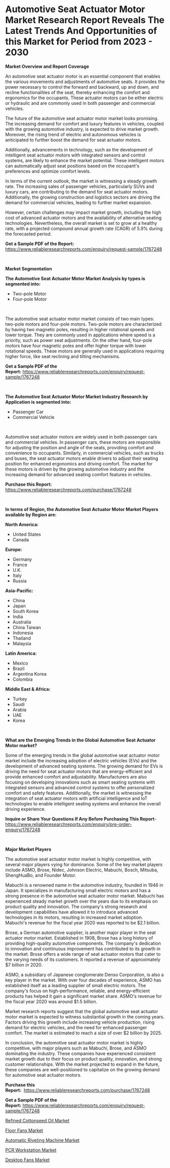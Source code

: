 <p><h1>Automotive Seat Actuator Motor Market Research Report Reveals The Latest Trends And Opportunities of this Market for Period from 2023 - 2030</h1></p><p><strong>Market Overview and Report Coverage</strong></p>
<p><p>An automotive seat actuator motor is an essential component that enables the various movements and adjustments of automotive seats. It provides the power necessary to control the forward and backward, up and down, and recline functionalities of the seat, thereby enhancing the comfort and ergonomics for the occupants. These actuator motors can be either electric or hydraulic and are commonly used in both passenger and commercial vehicles.</p><p>The future of the automotive seat actuator motor market looks promising. The increasing demand for comfort and luxury features in vehicles, coupled with the growing automotive industry, is expected to drive market growth. Moreover, the rising trend of electric and autonomous vehicles is anticipated to further boost the demand for seat actuator motors.</p><p>Additionally, advancements in technology, such as the development of intelligent seat actuator motors with integrated sensors and control systems, are likely to enhance the market potential. These intelligent motors can automatically adjust seat positions based on the occupant's preferences and optimize comfort levels.</p><p>In terms of the current outlook, the market is witnessing a steady growth rate. The increasing sales of passenger vehicles, particularly SUVs and luxury cars, are contributing to the demand for seat actuator motors. Additionally, the growing construction and logistics sectors are driving the demand for commercial vehicles, leading to further market expansion.</p><p>However, certain challenges may impact market growth, including the high cost of advanced actuator motors and the availability of alternative seating technologies. Nevertheless, the overall market is set to grow at a healthy rate, with a projected compound annual growth rate (CAGR) of 5.9% during the forecasted period.</p></p>
<p><strong>Get a Sample PDF of the Report:</strong> <a href="https://www.reliableresearchreports.com/enquiry/request-sample/1767248">https://www.reliableresearchreports.com/enquiry/request-sample/1767248</a></p>
<p>&nbsp;</p>
<p><strong>Market Segmentation</strong></p>
<p><strong>The Automotive Seat Actuator Motor Market Analysis by types is segmented into:</strong></p>
<p><ul><li>Two-pole Motor</li><li>Four-pole Motor</li></ul></p>
<p>&nbsp;</p>
<p><p>The automotive seat actuator motor market consists of two main types: two-pole motors and four-pole motors. Two-pole motors are characterized by having two magnetic poles, resulting in higher rotational speeds and lower torque. They are commonly used in applications where speed is a priority, such as power seat adjustments. On the other hand, four-pole motors have four magnetic poles and offer higher torque with lower rotational speeds. These motors are generally used in applications requiring higher force, like seat reclining and tilting mechanisms.</p></p>
<p><strong>Get a Sample PDF of the Report:</strong>&nbsp;<a href="https://www.reliableresearchreports.com/enquiry/request-sample/1767248">https://www.reliableresearchreports.com/enquiry/request-sample/1767248</a></p>
<p>&nbsp;</p>
<p><strong>The Automotive Seat Actuator Motor Market Industry Research by Application is segmented into:</strong></p>
<p><ul><li>Passenger Car</li><li>Commercial Vehicle</li></ul></p>
<p>&nbsp;</p>
<p><p>Automotive seat actuator motors are widely used in both passenger cars and commercial vehicles. In passenger cars, these motors are responsible for adjusting the position and angle of the seats, providing comfort and convenience to occupants. Similarly, in commercial vehicles, such as trucks and buses, the seat actuator motors enable drivers to adjust their seating position for enhanced ergonomics and driving comfort. The market for these motors is driven by the growing automotive industry and the increasing demand for advanced seating comfort features in vehicles.</p></p>
<p><strong>Purchase this Report:</strong>&nbsp; <a href="https://www.reliableresearchreports.com/purchase/1767248">https://www.reliableresearchreports.com/purchase/1767248</a></p>
<p>&nbsp;</p>
<p><strong>In terms of Region, the Automotive Seat Actuator Motor Market Players available by Region are:</strong></p>
<p>
    <p> <strong> North America: </strong>
        <ul>
            <li>United States</li>
            <li>Canada</li>
        </ul>
        </p> 
    <p> <strong> Europe: </strong>
        <ul>
            <li>Germany</li>
            <li>France</li>
            <li>U.K.</li>
            <li>Italy</li>
            <li>Russia</li>
        </ul>
        </p> 
    <p> <strong> Asia-Pacific: </strong>
        <ul>
            <li>China</li>
            <li>Japan</li>
            <li>South Korea</li>
            <li>India</li>
            <li>Australia</li>
            <li>China Taiwan</li>
            <li>Indonesia</li>
            <li>Thailand</li>
            <li>Malaysia</li>
        </ul>
        </p> 
    <p> <strong> Latin America: </strong>
        <ul>
            <li>Mexico</li>
            <li>Brazil</li>
            <li>Argentina Korea</li>
            <li>Colombia</li>
        </ul>
        </p> 
    <p> <strong> Middle East & Africa: </strong>
        <ul>
            <li>Turkey</li>
            <li>Saudi</li>
            <li>Arabia</li>
            <li>UAE</li>
            <li>Korea</li>
        </ul>
    </p>
    </p>
<p>&nbsp;</p>
<p><strong>What are the Emerging Trends in the Global Automotive Seat Actuator Motor market?</strong></p>
<p><p>Some of the emerging trends in the global automotive seat actuator motor market include the increasing adoption of electric vehicles (EVs) and the development of advanced seating systems. The growing demand for EVs is driving the need for seat actuator motors that are energy-efficient and provide enhanced comfort and adjustability. Manufacturers are also focusing on developing innovations such as smart seating systems with integrated sensors and advanced control systems to offer personalized comfort and safety features. Additionally, the market is witnessing the integration of seat actuator motors with artificial intelligence and IoT technologies to enable intelligent seating systems and enhance the overall driving experience.</p></p>
<p><strong>Inquire or Share Your Questions If Any Before Purchasing This Report</strong>- <a href="https://www.reliableresearchreports.com/enquiry/pre-order-enquiry/1767248">https://www.reliableresearchreports.com/enquiry/pre-order-enquiry/1767248</a></p>
<p>&nbsp;</p>
<p><strong>Major Market Players</strong></p>
<p><p>The automotive seat actuator motor market is highly competitive, with several major players vying for dominance. Some of the key market players include ASMO, Brose, Nidec, Johnson Electric, Mabuchi, Bosch, Mitsuba, ShengHuaBo, and Founder Motor.</p><p>Mabuchi is a renowned name in the automotive industry, founded in 1946 in Japan. It specializes in manufacturing small electric motors and has a strong presence in the automotive seat actuator motor market. Mabuchi has experienced steady market growth over the years due to its emphasis on product quality and innovation. The company's strong research and development capabilities have allowed it to introduce advanced technologies in its motors, resulting in increased market adoption. Mabuchi's revenue for the fiscal year 2020 was reported to be $2.1 billion.</p><p>Brose, a German automotive supplier, is another major player in the seat actuator motor market. Established in 1908, Brose has a long history of providing high-quality automotive components. The company's dedication to innovation and continuous improvement has contributed to its growth in the market. Brose offers a wide range of seat actuator motors that cater to the varying needs of its customers. It reported a revenue of approximately $7 billion in 2020.</p><p>ASMO, a subsidiary of Japanese conglomerate Denso Corporation, is also a key player in the market. With over four decades of experience, ASMO has established itself as a leading supplier of small electric motors. The company's focus on high-performance, reliable, and energy-efficient products has helped it gain a significant market share. ASMO's revenue for the fiscal year 2020 was around $1.5 billion.</p><p>Market research reports suggest that the global automotive seat actuator motor market is expected to witness substantial growth in the coming years. Factors driving this growth include increasing vehicle production, rising demand for electric vehicles, and the need for enhanced passenger comfort. The market is estimated to reach a size of over $2 billion by 2025.</p><p>In conclusion, the automotive seat actuator motor market is highly competitive, with major players such as Mabuchi, Brose, and ASMO dominating the industry. These companies have experienced consistent market growth due to their focus on product quality, innovation, and strong customer relationships. With the market projected to expand in the future, these companies are well-positioned to capitalize on the growing demand for automotive seat actuator motors.</p></p>
<p><strong>Purchase this Report:</strong>&nbsp;&nbsp;<a href="https://www.reliableresearchreports.com/purchase/1767248">https://www.reliableresearchreports.com/purchase/1767248</a></p>
<p></p>
<p><strong>Get a Sample PDF of the Report:</strong>&nbsp;<a href="https://www.reliableresearchreports.com/enquiry/request-sample/1767248">https://www.reliableresearchreports.com/enquiry/request-sample/1767248</a></p>
<p><p><a href="https://medium.com/@santosh735584/refined-cottonseed-oil-market-size-and-market-trends-complete-industry-overview-2023-to-2030-23676c78575e">Refined Cottonseed Oil Market</a></p><p><a href="https://www.linkedin.com/pulse/floor-fans-market-challenges-opportunities-growth-wfoce/">Floor Fans Market</a></p><p><a href="https://www.linkedin.com/pulse/decoding-automatic-riveting-machine-market-deep-dive-latest-e7xne/">Automatic Riveting Machine Market</a></p><p><a href="https://medium.com/@alesiabrahimi58/pcr-workstation-market-exploring-market-share-market-trends-and-future-growth-d147be46aa0d">PCR Workstation Market</a></p><p><a href="https://www.linkedin.com/pulse/desktop-fans-market-size-growth-forecast-from-2023-2030-mc60e/">Desktop Fans Market</a></p></p>